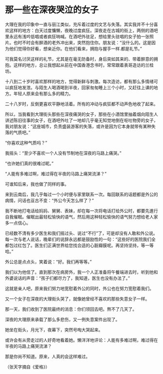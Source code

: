 # 那一些在深夜哭泣的女子

大理在我的印象中一直与丽江类似，充斥着过度的文艺与失落。其实我并不十分喜欢这样的地方：白天过度慵懒，夜晚过度疯狂。深夜走在古城的街上，两侧的酒吧里永远有浅吟低唱或者疯狂呐喊。在酒吧外驻足，想给里头驻唱的女子拍一张照片。也时不时会有醉酒的老外冲出来，突然抱住你。朋友说：“没什么的。这是因为他们觉得你好看，想亲近你。在他们看来，拥抱与握手一样.都是礼节。” 

可我莫名讨厌这样的礼节，尤其是在毫无防备时，身后突如其来的、带着醉意的拥抱。这样的地方，总让我想起从前在中国香港念书时，常常跟着表哥造访的兰桂坊。 

十八到二十岁时喜欢那样的地方，觉得新鲜与刺激。每次造访，都有那么多情绪可以疯狂地发泄。与陌生人喝酒喝到半夜，回家匆匆睡上三个小时，又赶往上课的地方。年轻人原来会有那么多的精力。 

二十八岁时，反倒更喜欢平静地活着。所有的冲动与疯狂都不动声色地收了起来。 

所以，当我看到大理街头那些在深夜痛哭的女子，那些在小酒馆里抽着烟向陌生人讲述陈旧往事的女子，在酒吧外吐了一地却几乎毫无知觉地倒在呕吐物旁的女子，我对朋友说：“这座城市，负责盛装游客的失落，或许是因为它本身就带有某种失落的气质吧。” 

“你喜欢这种气质吗？” 

我摇头：“至少不喜欢一个人没有节制地在深夜的马路上痛哭。” 

“也许她们真的很难过昵。” 

“人能有多难过啊，难过得在半夜的马路上痛哭流涕？” 

可谁知后来，我也做了同样的事。 

来到云南后，我几乎每过一个小时便与家里联系一次。每回联系的话题都是外公的病情，问话也亘古不变：“外公今天怎么样了？” 

我不断地打电话给妈妈、舅舅、表妹，却在每一次将电话打给外公时，都要先進行自我催眠。催眠出最轻松愉快的语气，然后用这种轻松愉快的语气努力想给老人家多一点信心。 

已经数不清有多少医生和我们摇过头、说过“不行”了，可是却没有人敢和外公说。每一次与老人说话，晚辈们的说辞永远都是鼓励性的一句：“这些好的医院我们全都包过红包了。医生们正满世界给您找合适的心脏瓣膜呢。再坚持坚持，等一等哈。” 

外公总是点点头，笑着说：“好。我们再等等。” 

我们以为他信了。直到那次在病房外，我一个人正准备将午餐端进去时，听到他和外婆说话的声音：“孩子们都尽力了，我知道，医生也没有办法了。” 

这就是亲人吧，原来我们努力地宽慰着外公的同时，外公也在努力宽慰着我们。 

又一个女子在深夜的大理街头哭了，就像她曾经不喜欢的那些失意女子一样。 

那一天，我们收到了医院最终的消息：你们领回去吧。熬不了几天了。 

深夜的大理原来承载了那么多悲伤，又一例失意案件出现了。 

她坐在街头，月光下，夜幕下，突然号啕大哭起来。 

或许会有从旁走过的人好奇地看着她。懒洋洋地评论：人能有多难过啊，难过得在半夜的马路上痛哭流涕？ 

那是你尚不知道。原来，人真的会这样难过。 

（张天字摘自《爱格》）